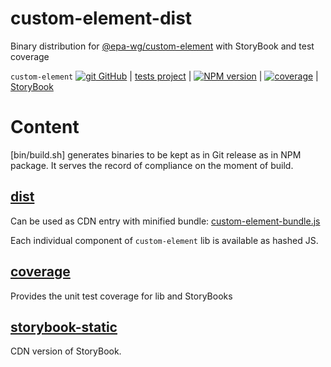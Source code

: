 # custom-element-dist
Binary distribution for [@epa-wg/custom-element][git-url] with StoryBook and test coverage

`custom-element` [![git][github-image] GitHub][git-url]
| [tests project][git-test-url]
| [![NPM version][npm-image]][npm-url]
| [![coverage][coverage-image]][coverage-url]
| [StoryBook][sb-url]

# Content
[bin/build.sh] generates binaries to be kept as in Git release as in NPM package.
It serves the record of compliance on the moment of build.
## [dist](dist)
Can be used as CDN entry with minified bundle: [custom-element-bundle.js][bundle-url]

Each individual component of `custom-element` lib is available as hashed JS.

## [coverage](coverage)
Provides the unit test coverage for lib and StoryBooks

## [storybook-static][sb-url]
CDN version of StoryBook.

[git-url]:        https://github.com/EPA-WG/custom-element
[git-test-url]:   https://github.com/EPA-WG/custom-element-dist
[github-image]:   https://cdnjs.cloudflare.com/ajax/libs/octicons/8.5.0/svg/mark-github.svg
[npm-image]:      https://img.shields.io/npm/v/@epa-wg/custom-element-dist.svg
[npm-url]:        https://npmjs.org/package/@epa-wg/custom-element-dist
[coverage-image]: https://unpkg.com/@epa-wg/custom-element-dist@0.0.31/coverage/src/custom-element/coverage.svg
[coverage-url]:   https://unpkg.com/@epa-wg/custom-element-dist@0.0.31/coverage/src/custom-element/index.html
[sb-url]:         https://unpkg.com/@epa-wg/custom-element-dist@0.0.31/storybook-static/index.html
[bundle-url]:     https://unpkg.com/@epa-wg/custom-element-dist@0.0.31/dist/custom-element-bundle.js
